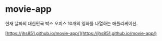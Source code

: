 # movie-app
현재 날짜의 대한민국 박스 오피스 10개의 영화를 나열하는 애플리케이션.

[https://jhs851.github.io/movie-app/](https://jhs851.github.io/movie-app/)
